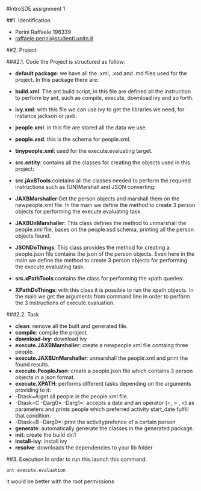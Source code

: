 #IntroSDE assignment 1

##1. Identification
* Perini Raffaele 196339
* raffaele.perini@studenti.unitn.it

##2. Project

###2.1. Code
the Project is structured as follow:

 * __default package__: we have all the .xml, .xsd and .md files used for the project. In this package there are:
  * __build.xml__: The ant build script, in this file are defined all the instruction to perform by ant, such as compile, execute, download ivy and so forth.
  * __ivy.xml__: with this file we can use ivy to get the libraries we need, for instance jackson or jaxb.
  * __people.xml__: in this file are stored all the data we use.
  * __people.xsd__: this is the schema for people.xml.
  * __tinypeople.xml__: used for the execute.evaluating target.
 * __src.entity__: contains all the classes for creating the objects used in this project:

 * __src.jAxBTools__:cointains all the classes needed to perform the required instructions such as (UN)Marshall and JSON converting:
  * __JAXBMarshaller__:Get the person objects and marshall them on the newpeople.xml file. In the main we define the method to create 3 person objects for performing the execute.evaluating task.
  * __JAXBUnMarshaller__: This class defines the method to unmarshall the people.xml file, bases on the people.xsd schema, printing all the person objects found.
  * __JSONDoThings__: This class provides the method for creating a people.json file contains the json of the person objects. Even here in the main we define the method to create 3 person objects for performing the execute.evaluating task.

 * __src.xPathTools__:contains the class for performing the xpath queries:
  * __XPathDoThings__: with this class it is possible to run the xpath objects. In the main we get the arguments from command line in order to perform the 3 instructions of execute.evaluation.

###2.2. Task
 * __clean__: remove all the built and generated file.
 * __compile__: compile the project
 * __download-ivy__: download ivy
 * __execute.JAXBMarshaller__: create a newpeople.xml file containg three people.
 * __execute.JAXBUnMarshaller__: unmarshall the people.xml and print the found results.
 * __execute.PeopleJson__: create a people.json file which contains 3 person objects in a json format.
 * __execute.XPATH__: performs different tasks depending on the arguments providing to it:
  * -Dtask=A:get all people in the people.xml file.
  * -Dtask=C -Darg0=<date> -Darg1=<condition>: accepts a date and an operator (=, > , <) as parameters and prints people which preferred activity start_date fulfill that condition.				    
  * -Dtask=B -Darg0=<personId>: print the activityprefence of a certain person
 * __generate__: automatically generate the classes in the generated package.
 * __init__: create the build dir.1
 * __install-ivy__: install ivy
 * __resolve__: downloads the dependencies to your lib folder

##3. Execution
In order to run this launch this command:

  ```
  ant execute.evaluation
  ```

it would be better with the root permissions
